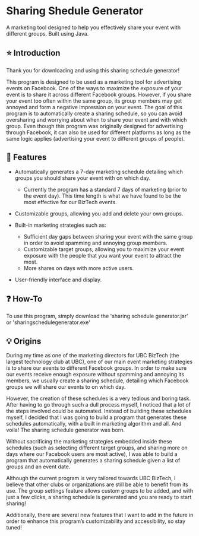 # Sharing Shedule Generator
A marketing tool designed to help you effectively share your event with different groups. 
Built using Java.

## :star: Introduction 
Thank you for downloading and using this sharing schedule generator!

This program is designed to be used as a marketing tool for advertising events on Facebook. One of the ways to maximize the exposure of your event is to share it across different Facebook groups. However, if you share your event too often within the same group, its group members may get annoyed and form a negative impression on your event. The goal of this program is 
to automatically create a sharing schedule, so you can avoid oversharing and worrying about when to share your event and with which group. Even though this program was originally designed for advertising through Facebook, it can also be used for different platforms as long as the same logic applies (advertising your event to different groups of people). 

## :pushpin: Features 
* Automatically generates a 7-day marketing schedule detailing which groups you should share your event with on which day.
    - Currently the program has a standard 7 days of marketing (prior to the event day). This time length is what we have found to be the most effective for our BizTech events.

* Customizable groups, allowing you add and delete your own groups.

* Built-in marketing strategies such as:
    - Sufficient day gaps between sharing your event with the same group in order to avoid spamming and annoying group members.
    - Customizable target groups, allowing you to maximize your event exposure with the people that you want your event to attract the most.
    - More shares on days with more active users. 

* User-friendly interface and display.

## :question: How-To
To use this program, simply download the 'sharing schedule generator.jar' or 'sharingschedulegenerator.exe'

## :bulb: Origins 
During my time as one of the marketing directors for UBC BizTech (the largest technology club at UBC), one of our main event marketing strategies is to share our events to different Facebook groups. In order to make sure our events receive enough exposure without spamming and annoying its members, we usually create a sharing schedule, detailing which Facebook groups we will share our events to on which day. 

However, the creation of these schedules is a very tedious and boring task. After having to go through such a dull process myself, I noticed that a lot of the steps involved could be automated. Instead of building these schedules myself, I decided that I was going to build a program that generates these schedules automatically, with a built in marketing algorithm and all. And voila! The sharing schedule generator was born.

Without sacrificing the marketing strategies embedded inside these schedules (such as selecting different target groups, and sharing more on days where our Facebook users are most active), I was able to build a program that automatically generates a sharing schedule given a list of groups and an event date. 

Although the current program is very tailored towards UBC BizTech, I believe that other clubs or organizations are still be able to benefit from its use. The group settings feature allows custom groups to be added, and with just a few clicks, a sharing schedule is generated and you are ready to start sharing!

Additionally, there are several new features that I want to add in the future in order to enhance this program’s customizability and accessibility, so stay tuned!
